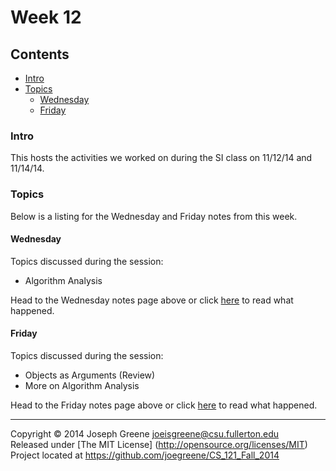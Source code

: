 # Week 12

## Contents
- [Intro](#intro)
- [Topics](#topics)
  - [Wednesday](#wednesday)
  - [Friday](#friday)
  
### Intro
This hosts the activities we worked on during the SI class on 11/12/14 and 11/14/14.

### Topics
Below is a listing for the Wednesday and Friday notes from this week.

#### Wednesday
Topics discussed during the session:
- Algorithm Analysis

Head to the Wednesday notes page above or click [here](WED_NOTES.md) to read 
what happened.

#### Friday
Topics discussed during the session:
- Objects as Arguments (Review)
- More on Algorithm Analysis

Head to the Friday notes page above or click [here](FRI_NOTES.md) to read 
what happened.

-------------------------------------------------------------------------------

Copyright &copy; 2014 Joseph Greene <joeisgreene@csu.fullerton.edu>  
Released under [The MIT License] (http://opensource.org/licenses/MIT)  
Project located at <https://github.com/joegreene/CS_121_Fall_2014>
